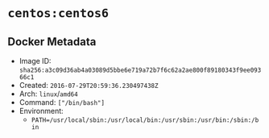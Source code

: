 # `centos:centos6`

## Docker Metadata

- Image ID: `sha256:a3c09d36ab4a03089d5bbe6e719a72b7f6c62a2ae800f89180343f9ee09366c1`
- Created: `2016-07-29T20:59:36.230497438Z`
- Arch: `linux`/`amd64`
- Command: `["/bin/bash"]`
- Environment:
  - `PATH=/usr/local/sbin:/usr/local/bin:/usr/sbin:/usr/bin:/sbin:/bin`
